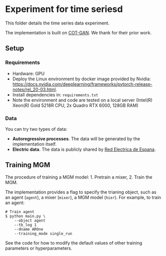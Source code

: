 # Experiment for time seriesd
This folder details the time series data experiment.

The implementation is built on [COT-GAN](https://github.com/tianlinxu312/cot-gan-pytorch). We thank for their prior work. 

## Setup
### Requirements
- Hardware: GPU
- Deploy the Linux environment by docker image provided by Nvidia: https://docs.nvidia.com/deeplearning/frameworks/pytorch-release-notes/rel_20-03.html.
- Install dependencies in: `requirements.txt`
- Note the environment and code are tested on a local server (Intel(R) Xeon(R) Gold 5218R CPU, 2x Quadro RTX 6000, 128GB RAM)

### Data
You can try two types of data:
- **Autoregressive processes**. The data will be generated by the implementation itself. 
- **Electric data**. The data is publicly shared by [Red Electrica de Espana](https://www.esios.ree.es/en).


## Training MGM
The procedure of training a MGM model: 1. Pretrain a mixer, 2. Train the MGM. 

The implementation provides a flag to specify the trianing object, such as an agent (`agent`), a mixer (`mixer`), a MGM model (`hier`). For example, to train an agent: 

```
# Train agent
$ python main.py \
    --object agent
    --tb_log 1
    --dname AROne
    --training_mode single_run
```

See the code for how to modify the default values of other training parameters or hyperparameters.